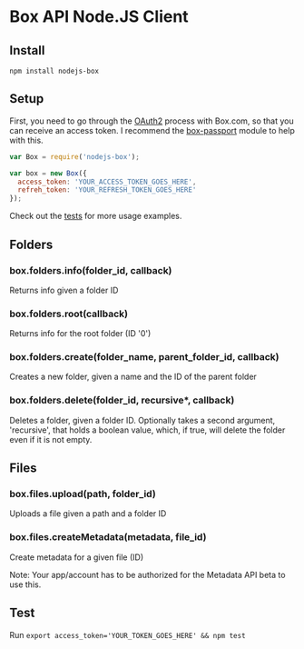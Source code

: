 # Box API Node.JS Client

## Install

    npm install nodejs-box

## Setup

First, you need to go through the [OAuth2](http://developers.box.com/oauth/) process with Box.com, so that you can receive an access token.
I recommend the [box-passport](https://github.com/bluedge/passport-box) module to help with this.

```javascript
var Box = require('nodejs-box');

var box = new Box({
  access_token: 'YOUR_ACCESS_TOKEN_GOES_HERE',
  refreh_token: 'YOUR_REFRESH_TOKEN_GOES_HERE'
});
```
Check out the [tests](../master/test/index.js) for more usage examples.
## Folders

### box.folders.info(folder_id, callback)

Returns info given a folder ID

### box.folders.root(callback)

Returns info for the root folder (ID '0')

### box.folders.create(folder_name, parent_folder_id, callback)

Creates a new folder, given a name and the ID of the parent folder

### box.folders.delete(folder_id, recursive*, callback)

Deletes a folder, given a folder ID.
Optionally takes a second argument, 'recursive', that holds a boolean value, which,
if true, will delete the folder even if it is not empty.

## Files

### box.files.upload(path, folder_id)

Uploads a file given a path and a folder ID

### box.files.createMetadata(metadata, file_id)

Create metadata for a given file (ID)

Note: Your app/account has to be authorized for the Metadata API beta to use this.

## Test

Run `export access_token='YOUR_TOKEN_GOES_HERE' && npm test`
